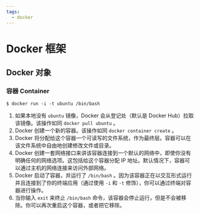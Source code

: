 ```yaml
---
tags:
  - docker
---
```


# Docker 框架

## Docker 对象

### 容器 Container
```shell
$ docker run -i -t ubuntu /bin/bash
```

1. 如果本地没有 `ubuntu` 镜像，Docker 会从登记处（默认是 Docker Hub）拉取该镜像。该操作如同 `docker pull ubuntu` 。
2. Docker 创建一个新的容器。该操作如同 `docker container create` 。
3. Docker 将分配给这个容器一个可读写的文件系统，作为最终层。容器可以在该文件系统中自由地创建修改文件或目录。
4. Docker 创建一套网络接口来讲该容器连接到一个默认的网络中，即使你没有明确任何的网络选项。这包括给这个容器分配 IP 地址。默认情况下，容器可以通过主机的网络连接来访问外部网络。
5. Docker 启动了容器，并运行了 `/bin/bash` 。因为该容器正在以交互形式运行并且连接到了你的终端应用（通过使用 `-i` 和 `-t` 修饰），你可以通过终端对容器进行操作。
6. 当你输入 `exit` 来终止 `/bin/bash` 命令，该容器会停止运行，但是不会被移除。你可以再次重启这个容器，或者把它移除。
